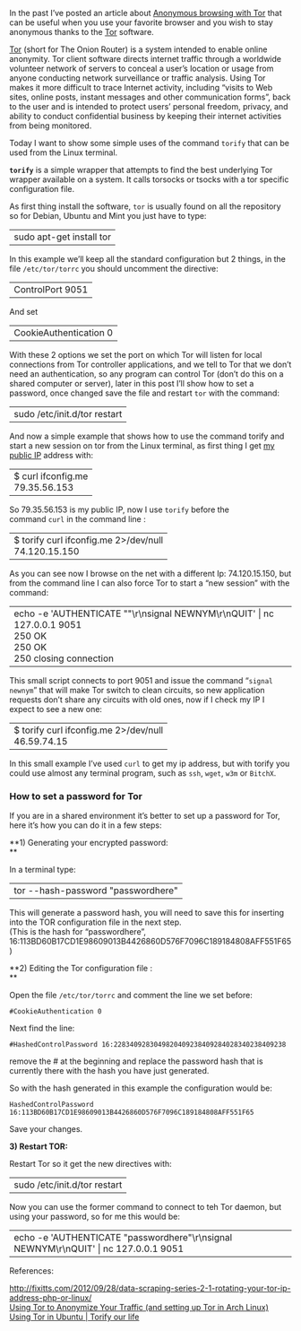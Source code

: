   
In the past I’ve posted an article about [Anonymous browsing with Tor](https://linuxaria.com/howto/gnome-anonymous-browsing-with-tor?lang=en) that can be useful when you use your favorite browser and you wish to stay anonymous thanks to the [Tor](https://trac.torproject.org/projects/tor) software.

[Tor](https://en.wikipedia.org/wiki/Tor_(anonymity_network)) (short for The Onion Router) is a system intended to enable online anonymity. Tor client software directs internet traffic through a worldwide volunteer network of servers to conceal a user’s location or usage from anyone conducting network surveillance or traffic analysis. Using Tor makes it more difficult to trace Internet activity, including “visits to Web sites, online posts, instant messages and other communication forms”, back to the user and is intended to protect users’ personal freedom, privacy, and ability to conduct confidential business by keeping their internet activities from being monitored.

Today I want to show some simple uses of the command `torify` that can be used from the Linux terminal.  
  
  
  
**`torify`** is a simple wrapper that attempts to find the best underlying Tor wrapper available on a system. It calls torsocks or tsocks with a tor specific configuration file.

As first thing install the software, `tor` is usually found on all the repository so for Debian, Ubuntu and Mint you just have to type:

|   |
|---|
|sudo apt-get install tor|

In this example we’ll keep all the standard configuration but 2 things, in the file `/etc/tor/torrc` you should uncomment the directive:

|   |
|---|
|ControlPort 9051|

And set

|   |
|---|
|CookieAuthentication 0|

With these 2 options we set the port on which Tor will listen for local connections from Tor controller applications, and we tell to Tor that we don’t need an authentication, so any program can control Tor (don’t do this on a shared computer or server), later in this post I’ll show how to set a password, once changed save the file and restart `tor` with the command:

|   |
|---|
|sudo /etc/init.d/tor restart|

And now a simple example that shows how to use the command torify and start a new session on tor from the Linux terminal, as first thing I get [my public IP](https://linuxaria.com/howto/get-your-private-and-public-ip-from-the-linux-terminal "Get your private and public IP from the Linux terminal") address with:

|   |
|---|
|$  curl ifconfig.me<br>79.35.56.153|

So 79.35.56.153 is my public IP, now I use `torify` before the command `curl` in the command line :

|   |
|---|
|$ torify curl ifconfig.me 2&gt;/dev/null<br>74.120.15.150|

As you can see now I browse on the net with a different Ip: 74.120.15.150, but from the command line I can also force Tor to start a “new session” with the command:

|   |
|---|
|echo -e 'AUTHENTICATE ""\r\nsignal NEWNYM\r\nQUIT' \| nc 127.0.0.1 9051<br>250 OK<br>250 OK<br>250 closing connection|

This small script connects to port 9051 and issue the command “`signal newnym`” that will make Tor switch to clean circuits, so new application requests don’t share any circuits with old ones, now if I check my IP I expect to see a new one:

|   |
|---|
|$ torify curl ifconfig.me 2&gt;/dev/null<br>46.59.74.15|

In this small example I’ve used `curl` to get my ip address, but with torify you could use almost any terminal program, such as `ssh`, `wget`, `w3m` or `BitchX`.  
  

### How to set a password for Tor  

If you are in a shared environment it’s better to set up a password for Tor, here it’s how you can do it in a few steps:

**1) Generating your encrypted password:  
**

In a terminal type:

|   |
|---|
|tor --hash-password "passwordhere"|

This will generate a password hash, you will need to save this for inserting into the TOR configuration file in the next step.  
(This is the hash for “passwordhere”, 16:113BD60B17CD1E98609013B4426860D576F7096C189184808AFF551F65)

**2) Editing the Tor configuration file :  
**

Open the file `/etc/tor/torrc` and comment the line we set before:

`#CookieAuthentication 0   `

Next find the line:

`#HashedControlPassword 16:2283409283049820409238409284028340238409238   `

remove the # at the beginning and replace the password hash that is currently there with the hash you have just generated.

So with the hash generated in this example the configuration would be:

`HashedControlPassword 16:113BD60B17CD1E98609013B4426860D576F7096C189184808AFF551F65   `

Save your changes.

**3) Restart TOR:**

Restart Tor so it get the new directives with:

|   |
|---|
|sudo /etc/init.d/tor restart|

Now you can use the former command to connect to teh Tor daemon, but using your password, so for me this would be:

|   |
|---|
|echo -e 'AUTHENTICATE "passwordhere"\r\nsignal NEWNYM\r\nQUIT' \| nc 127.0.0.1 9051|

References:

[http://fixitts.com/2012/09/28/data-scraping-series-2-1-rotating-your-tor-ip-address-php-or-linux/  
](https://linuxaria.com/howto/Rotating%20your%20TOR%20IP%20Address%20(PHP%20or%20Linux))[Using Tor to Anonymize Your Traffic (and setting up Tor in Arch Linux)  
](http://www.speakingcode.com/2012/04/13/using-tor-to-anonymize-your-traffic/)[Using Tor in Ubuntu | Torify our life](https://vocf.wordpress.com/2008/02/18/using-tor-in-ubuntu-torify-our-life/)

